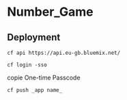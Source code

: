 # Number_Game

## Deployment

```
cf api https://api.eu-gb.bluemix.net/
```

```
cf login -sso
```
copie One-time Passcode

```
cf push _app name_
```
